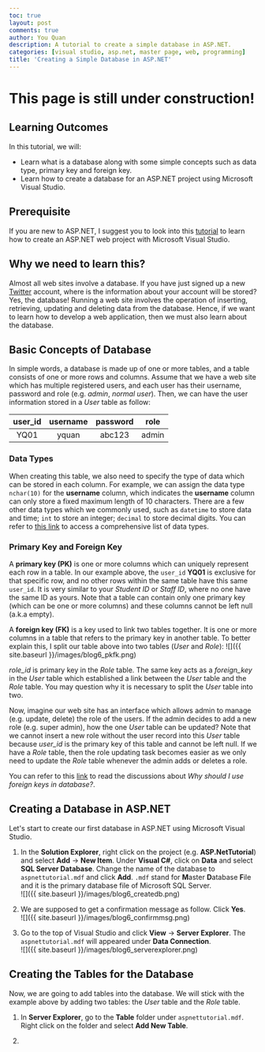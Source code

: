 ```yaml
---
toc: true
layout: post
comments: true
author: You Quan
description: A tutorial to create a simple database in ASP.NET.
categories: [visual studio, asp.net, master page, web, programming]
title: 'Creating a Simple Database in ASP.NET'
---
```


# This page is still under construction!

## Learning Outcomes
In this tutorial, we will:
- Learn what is a database along with some simple concepts such as data type, primary key and foreign key.
- Learn how to create a database for an ASP.NET project using Microsoft Visual Studio.

## Prerequisite
If you are new to ASP.NET, I suggest you to look into this [tutorial](bit.ly/2x6DLTQ) to learn how to create an ASP.NET web project with Microsoft Visual Studio.

## Why we need to learn this?
Almost all web sites involve a database. If you have just signed up a new [Twitter](https://twitter.com/Twitter) account, where is the information about your account will be stored? Yes, the database! Running a web site involves the operation of inserting, retrieving, updating and deleting data from the database. Hence, if we want to learn how to develop a web application, then we must also learn about the database. 

## Basic Concepts of Database
In simple words, a database is made up of one or more tables, and a table consists of one or more rows and columns. Assume that we have a web site which has multiple registered users, and each user has their username, password and role (e.g. *admin*, *normal user*). Then, we can have the user information stored in a *User* table as follow:

|user_id |username |password |role  |
|:-----: |:-------:|:-------:|:----:|
|YQ01    |yquan    |abc123   |admin |

### Data Types
When creating this table, we also need to specify the type of data which can be stored in each column. For example, we can assign the data type `nchar(10)` for the **username** column, which indicates the **username** column can only store a fixed maximum length of 10 characters. There are a few other data types which we commonly used, such as `datetime` to store data and time; `int` to store an integer; `decimal` to store decimal digits. You can refer to [this link](https://docs.microsoft.com/en-us/dotnet/framework/data/adonet/sql-server-data-type-mappings) to access a comprehensive list of data types.

### Primary Key and Foreign Key
A **primary key (PK)** is one or more columns which can uniquely represent each row in a table. In our example above, the `user_id` **YQ01** is exclusive for that specific row, and no other rows within the same table have this same `user_id`. It is very similar to your *Student ID* or *Staff ID*, where no one have the same ID as yours. Note that a table can contain only one primary key (which can be one or more columns) and these columns cannot be left null (a.k.a empty).

A **foreign key (FK)** is a key used to link two tables together. It is one or more columns in a table that refers to the primary key in another table. To better explain this, I split our table above into two tables (*User* and *Role*):
![]({{ site.baseurl }}/images/blog6_pkfk.png)  

*role_id* is primary key in the *Role* table. The same key acts as a *foreign_key* in the *User* table which established a link between the *User* table and the *Role* table. You may question why it is necessary to split the *User* table into two. 

Now, imagine our web site has an interface which allows admin to manage (e.g. update, delete) the role of the users. If the admin decides to add a new role (e.g. super admin), how the one *User* table can be updated? Note that we cannot insert a new role without the user record into this *User* table because *user_id* is the primary key of this table and cannot be left null. If we have a *Role* table, then the role updating task becomes easier as we only need to update the *Role* table whenever the admin adds or deletes a role.

You can refer to this [link](https://softwareengineering.stackexchange.com/questions/375704/why-should-i-use-foreign-keys-in-database) to read the discussions about *Why should I use foreign keys in database?*.

## Creating a Database in ASP.NET
Let's start to create our first database in ASP.NET using Microsoft Visual Studio.
1. In the **Solution Explorer**, right click on the project (e.g. **ASP.NetTutorial**) and select **Add** &rarr; **New Item**. Under **Visual C#**, click on **Data** and select **SQL Server Database**. Change the name of the database to `aspnettutorial.mdf` and click **Add**. `.mdf` stand for **M**aster **D**atabase **F**ile and it is the primary database file of Microsoft SQL Server.  
![]({{ site.baseurl }}/images/blog6_createdb.png)  

1. We are supposed to get a confirmation message as follow. Click **Yes**.  
![]({{ site.baseurl }}/images/blog6_confirmmsg.png)  

1. Go to the top of Visual Studio and click **View** &rarr; **Server Explorer**. The `aspnettutorial.mdf` will appeared under **Data Connection**.  
![]({{ site.baseurl }}/images/blog6_serverexplorer.png)  

## Creating the Tables for the Database
Now, we are going to add tables into the database. We will stick with the example above by adding two tables: the *User* table and the *Role* table.

1. In **Server Explorer**, go to the **Table** folder under `aspnettutorial.mdf`. Right click on the folder and select **Add New Table**.

1. 
